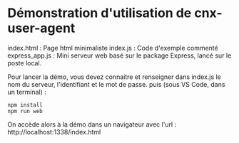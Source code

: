 # Démonstration d'utilisation de cnx-user-agent

index.html : Page html minimaliste
index.js : Code d'exemple commenté
express_app.js : Mini serveur web basé sur le package Express, lancé sur le poste local.

Pour lancer la démo, vous devez connaitre et renseigner dans index.js le nom du serveur, l'identifiant et le mot de passe.
puis (sous VS Code, dans un terminal) : 
```
npm install
npm run web
```

On accède alors à la démo dans un navigateur avec l'url : http://localhost:1338/index.html
